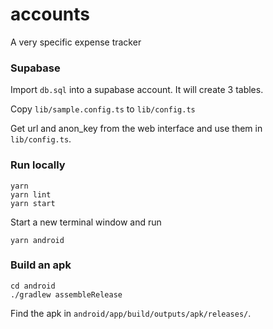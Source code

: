 # accounts

A very specific expense tracker

### Supabase

Import `db.sql` into a supabase account. It will create 3 tables.

Copy `lib/sample.config.ts` to `lib/config.ts`

Get url and anon_key from the web interface and use them in `lib/config.ts`.

### Run locally

```
yarn
yarn lint
yarn start
```

Start a new terminal window and run
```
yarn android
```

### Build an apk

```
cd android
./gradlew assembleRelease
```

Find the apk in `android/app/build/outputs/apk/releases/`.
